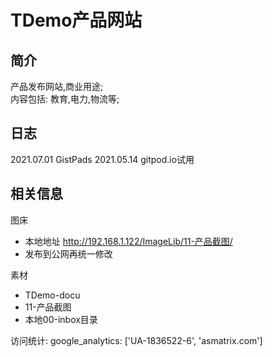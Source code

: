 # TDemo产品网站

## 简介

产品发布网站,商业用途;  
内容包括: 教育,电力,物流等;  

## 日志

2021.07.01  GistPads
2021.05.14  gitpod.io试用

## 相关信息

图床

- 本地地址    http://192.168.1.122/ImageLib/11-产品截图/ 
- 发布到公网再统一修改

素材

- TDemo-docu
- 11-产品截图
- 本地00-inbox目录

访问统计: google_analytics: ['UA-1836522-6', 'asmatrix.com']
